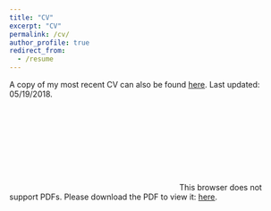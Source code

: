 ```yaml
---
title: "CV"
excerpt: "CV"
permalink: /cv/
author_profile: true
redirect_from:
  - /resume
---
```


A copy of my most recent CV can also be found <a href="https://www.yimingzhao.net/files/CV.pdf" target="_blank"><u>here</u></a>. Last updated: 05/19/2018.


<object data="https://www.yimingzhao.net/files/CV.pdf" type="application/pdf" width="700px" height="700px">
    <embed src="https://www.yimingzhao.net/files/CV.pdf">
        This browser does not support PDFs. Please download the PDF to view it: <a href="https://www.yimingzhao.net/files/CV.pdf" target="_blank"><u>here</u></a>.
        </embed>
</object>

